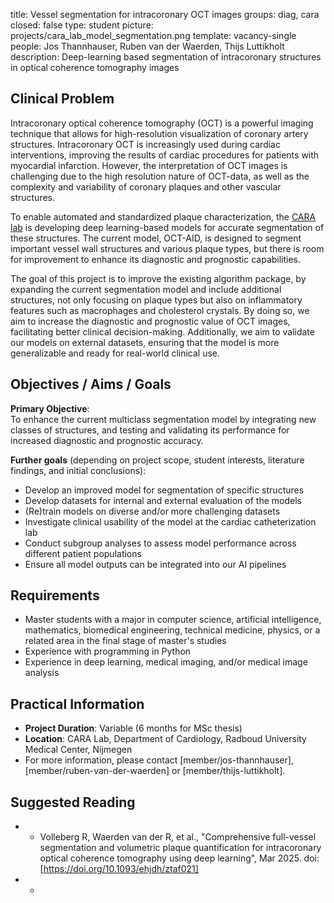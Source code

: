 title: Vessel segmentation for intracoronary OCT images
groups: diag, cara
closed: false
type: student
picture: projects/cara_lab_model_segmentation.png
template: vacancy-single
people: Jos Thannhauser, Ruben van der Waerden, Thijs Luttikholt
description: Deep-learning based segmentation of intracoronary structures in optical coherence tomography images

## Clinical Problem

Intracoronary optical coherence tomography (OCT) is a powerful imaging technique that allows for high-resolution visualization of coronary artery structures. Intracoronary OCT is increasingly used during cardiac interventions, improving the results of cardiac procedures for patients with myocardial infarction. However, the interpretation of OCT images is challenging due to the high resolution nature of OCT-data, as well as the complexity and variability of coronary plaques and other vascular structures.

To enable automated and standardized plaque characterization, the [CARA lab](www.cara-ai-lab.nl) is developing deep learning-based models for accurate segmentation of these structures. The current model, OCT-AID, is designed to segment important vessel wall structures and various plaque types, but there is room for improvement to enhance its diagnostic and prognostic capabilities.

The goal of this project is to improve the existing algorithm package, by expanding the current segmentation model and include additional structures, not only focusing on plaque types but also on inflammatory features such as macrophages and cholesterol crystals. By doing so, we aim to increase the diagnostic and prognostic value of OCT images, facilitating better clinical decision-making. Additionally, we aim to validate our models on external datasets, ensuring that the model is more generalizable and ready for real-world clinical use.

## Objectives / Aims / Goals

**Primary Objective**:  
To enhance the current multiclass segmentation model by integrating new classes of structures, and testing and validating its performance for increased diagnostic and prognostic accuracy.

**Further goals** (depending on project scope, student interests, literature findings, and initial conclusions):<br>
- Develop an improved model for segmentation of specific structures<br>
- Develop datasets for internal and external evaluation of the models<br>
- (Re)train models on diverse and/or more challenging datasets<br>
- Investigate clinical usability of the model at the cardiac catheterization lab<br>
- Conduct subgroup analyses to assess model performance across different patient populations<br>
- Ensure all model outputs can be integrated into our AI pipelines<br>

## Requirements

- Master students with a major in computer science, artificial intelligence, mathematics, biomedical engineering, technical medicine, physics, or a related area in the final stage of master's studies
- Experience with programming in Python
- Experience in deep learning, medical imaging, and/or medical image analysis

## Practical Information

- **Project Duration**: Variable (6 months for MSc thesis)
- **Location**: CARA Lab, Department of Cardiology, Radboud University Medical Center, Nijmegen
- For more information, please contact [member/jos-thannhauser], [member/ruben-van-der-waerden] or [member/thijs-luttikholt].

## Suggested Reading

- - Volleberg R, Waerden van der R, et al., "Comprehensive full-vessel segmentation and volumetric plaque quantification for intracoronary optical coherence tomography using deep learning", Mar 2025. doi: [https://doi.org/10.1093/ehjdh/ztaf021]

- - 
